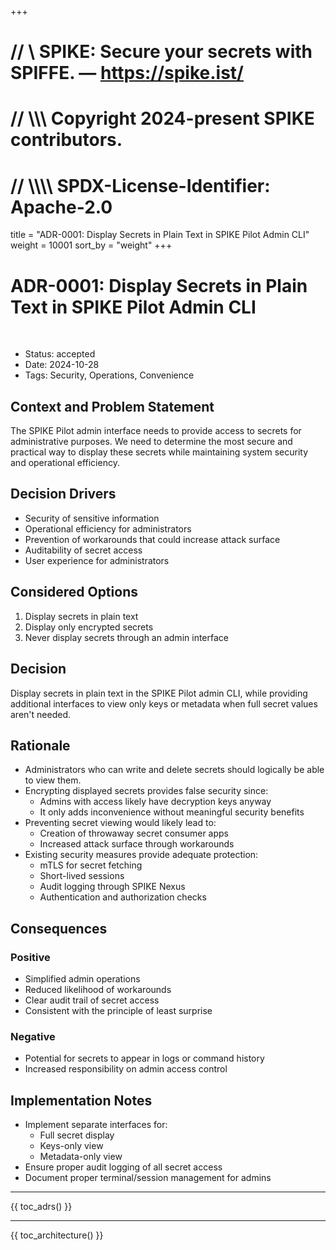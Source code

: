 +++
# //    \\ SPIKE: Secure your secrets with SPIFFE. — https://spike.ist/
# //  \\\\\ Copyright 2024-present SPIKE contributors.
# // \\\\\\\ SPDX-License-Identifier: Apache-2.0

title = "ADR-0001: Display Secrets in Plain Text in SPIKE Pilot Admin CLI"
weight = 10001
sort_by = "weight"
+++

# ADR-0001: Display Secrets in Plain Text in SPIKE Pilot Admin CLI

<br style="clear:both" />

- Status: accepted
- Date: 2024-10-28
- Tags: Security, Operations, Convenience

## Context and Problem Statement

The SPIKE Pilot admin interface needs to provide access to secrets for 
administrative purposes. We need to determine the most secure and practical way 
to display these secrets while maintaining system security and operational 
efficiency.

## Decision Drivers

* Security of sensitive information
* Operational efficiency for administrators
* Prevention of workarounds that could increase attack surface
* Auditability of secret access
* User experience for administrators

## Considered Options

1. Display secrets in plain text
2. Display only encrypted secrets
3. Never display secrets through an admin interface

## Decision

Display secrets in plain text in the SPIKE Pilot admin CLI, while providing 
additional interfaces to view only keys or metadata when full secret values 
aren't needed.

## Rationale

* Administrators who can write and delete secrets should logically be able to 
  view them.
* Encrypting displayed secrets provides false security since:
  * Admins with access likely have decryption keys anyway
  * It only adds inconvenience without meaningful security benefits
* Preventing secret viewing would likely lead to:
  * Creation of throwaway secret consumer apps
  * Increased attack surface through workarounds
* Existing security measures provide adequate protection:
  * mTLS for secret fetching
  * Short-lived sessions
  * Audit logging through SPIKE Nexus
  * Authentication and authorization checks

## Consequences

### Positive

* Simplified admin operations
* Reduced likelihood of workarounds
* Clear audit trail of secret access
* Consistent with the principle of least surprise

### Negative

* Potential for secrets to appear in logs or command history
* Increased responsibility on admin access control

## Implementation Notes

* Implement separate interfaces for:
  * Full secret display
  * Keys-only view
  * Metadata-only view
* Ensure proper audit logging of all secret access
* Document proper terminal/session management for admins

----

{{ toc_adrs() }}

----

{{ toc_architecture() }}

